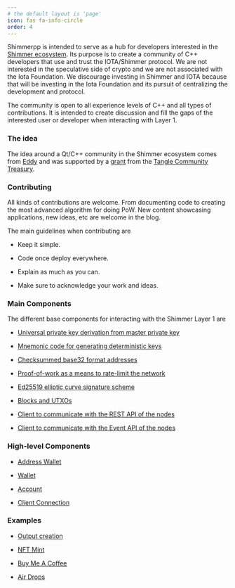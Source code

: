 ```yaml
---
# the default layout is 'page'
icon: fas fa-info-circle
order: 4
---
```


Shimmerpp is intended to serve as a hub for developers interested in the [Shimmer ecosystem](https://shimmer.network/).
Its purpose is to create a community of C++ developers that use and trust the IOTA/Shimmer protocol.
We are not interested in the speculative side of crypto and we are not associated with the Iota Foundation. We discourage investing in Shimmer and IOTA because that will be investing in the Iota Foundation and its pursuit of centralizing the development and protocol.


The community is open to all experience levels of C++ and all types of contributions.
It is intended to create discussion and fill the gaps of the interested user or developer when interacting with Layer 1.  


### The idea

The idea around a Qt/C++ community in the Shimmer ecosystem comes from [Eddy](https://eddytheco.github.io/) and was supported by a [grant](https://drive.google.com/file/d/1OreNx0aesdrQuHYCIU9wbD3c_ZbxNjnv/view?usp=share_link) from the
[Tangle Community Treasury](https://www.tangletreasury.org/).

 

### Contributing
All kinds of contributions are welcome.
From documenting code to creating the most advanced algorithm for doing PoW.
New content showcasing applications, new ideas, etc are welcome in the blog.
 
The main guidelines when contributing are

- Keep it simple.

- Code once deploy everywhere.

- Explain as much as you can. 

- Make sure to acknowledge your work and ideas. 


### Main Components

The different base components for interacting with the Shimmer Layer 1 are

- [Universal private key derivation from master private key](https://github.com/EddyTheCo/Qslip10)

- [Mnemonic code for generating deterministic keys](https://github.com/EddyTheCo/QBip39)

- [Checksummed base32 format addresses](https://github.com/EddyTheCo/Qbech32)

- [Proof-of-work as a means to rate-limit the network](https://github.com/EddyTheCo/Qpow-IOTA)

- [Ed25519 elliptic curve signature scheme](https://github.com/EddyTheCo/Qed25519)

- [Blocks and UTXOs](https://github.com/EddyTheCo/Qblock-IOTA) 

- [Client to communicate with the REST API of the nodes](https://github.com/EddyTheCo/Qclient-IOTA)

- [Client to communicate with the Event API of the nodes](https://github.com/EddyTheCo/QclientMqtt-IOTA)


### High-level Components

- [Address Wallet](https://github.com/EddyTheCo/QAddrBundle)

- [Wallet](https://github.com/EddyTheCo/qWallet-IOTA)

- [Account](https://github.com/EddyTheCo/account)

- [Client Connection](https://github.com/EddyTheCo/ConectionSettings)


### Examples

- [Output creation](https://github.com/EddyTheCo/OutsShimmerppExamples)

- [NFT Mint](https://github.com/EddyTheCo/NftMinter)

- [Buy Me A Coffee](https://github.com/EddyTheCo/BuyMeACoffe)

- [Air Drops](https://github.com/EddyTheCo/AirDropper)
